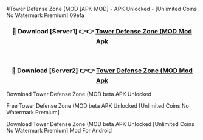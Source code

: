 #Tower Defense Zone (MOD [APK-MOD] - APK Unlocked - [Unlimited Coins No Watermark Premium] 09efa



<div align="center">

<h3>🔴 Download [Server1] 👉👉 <a href="https://momento.my/?title=Tower_Defense_Zone_(MOD">Tower Defense Zone (MOD Mod Apk</a></h3><br>

<h3>🔴 Download [Server2] 👉👉 <a href="https://momento.my/?title=Tower_Defense_Zone_(MOD">Tower Defense Zone (MOD Mod Apk</a></h3>
</div>



Download Tower Defense Zone (MOD beta APK Unlocked

Free Tower Defense Zone (MOD beta APK Unlocked [Unlimited Coins No Watermark Premium]

Download Tower Defense Zone (MOD beta APK Unlocked [Unlimited Coins No Watermark Premium] Mod For Android
